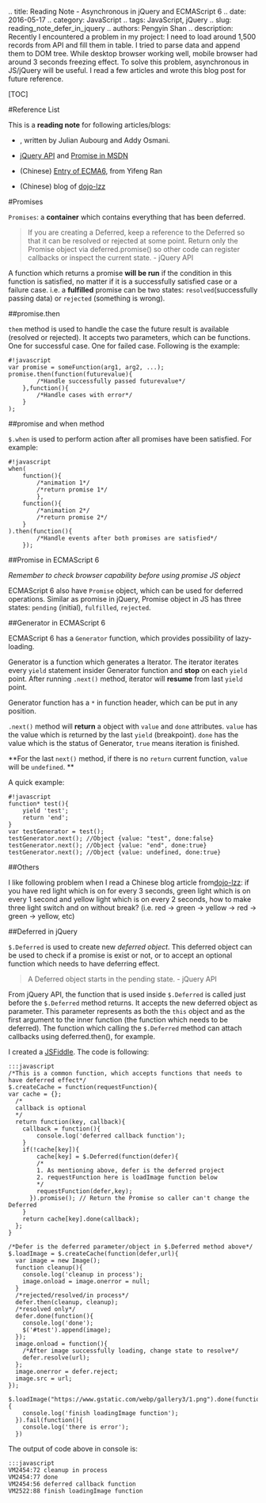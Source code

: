 .. title: Reading Note - Asynchronous in jQuery and ECMAScript 6
.. date: 2016-05-17
.. category: JavaScript
.. tags: JavaScript, jQuery
.. slug: reading_note_defer_in_jquery
.. authors: Pengyin Shan
.. description: Recently I encountered a problem in my project: I need to load around 1,500 records from API and fill them in table. I tried to parse data and append them to DOM tree. While desktop browser working well, mobile browser had around 3 seconds freezing effect. To solve this problem, asynchronous in JS/jQuery will be useful. I read a few articles and wrote this blog post for future reference.

[TOC]


#Reference List

This is a **reading note** for following articles/blogs:

- <a href="https://github.com/shanpy/shanpy.github.io.git"></a>, written by Julian Aubourg and Addy Osmani.

- <a href="https://api.jquery.com/category/deferred-object/">jQuery API</a> and <a href="https://developer.mozilla.org/en-US/docs/Web/JavaScript/Reference/Global_Objects/Promise">Promise in MSDN</a>

- (Chinese) <a href="http://es6.ruanyifeng.com/#docs/generator">Entry of ECMA6</a>, from Yifeng Ran

- (Chinese) blog of <a href="http://www.cnblogs.com/dojo-lzz/p/5495671.html">dojo-lzz</a>

#Promises

`Promises`: a **container** which contains everything that has been deferred.

> If you are creating a Deferred, keep a reference to the Deferred so that it can be resolved or rejected at some point. Return only the Promise object via deferred.promise() so other code can register callbacks or inspect the current state. - jQuery API

A function which returns a promise **will be run** if the condition in this function is satisfied, no matter if it is a successfully satisfied case or a failure case. i.e. a **fulfilled** promise can be two states: `resolved`(successfully passing data) or `rejected` (something is wrong).

##promise.then

`them` method is used to handle the case the future result is available (resolved or rejected). It accepts two parameters, which can be functions. One for successful case. One for failed case. Following is the example:

	#!javascript
	var promise = someFunction(arg1, arg2, ...);
	promise.then(function(futurevalue){
			/*Handle successfully passed futurevalue*/
		},function(){
			/*Handle cases with error*/
		}
	);

##promise and when method

`$.when` is used to perform action after all promises have been satisfied. For example:

	#!javascript
	when(
		function(){
			/*animation 1*/
			/*return promise 1*/
			},
		function(){
			/*animation 2*/
			/*return promise 2*/
		}
	).then(function(){
			/*Handle events after both promises are satisfied*/
		});

##Promise in ECMAScript 6

*Remember to check browser capability before using promise JS object*

ECMAScript 6 also have `Promise` object, which can be used for deferred operations. Similar as promise in jQuery, Promise object in JS has three states: `pending` (initial), `fulfilled`, `rejected`.


##Generator in ECMAScript 6

ECMAScript 6 has a `Generator` function, which provides possibility of lazy-loading.

Generator is a function which generates a Iterator. The iterator iterates every `yield` statement insider Generator function and **stop** on each `yield` point. After running `.next()` method, iterator will **resume** from last `yield` point.

Generator function has a `*` in function header, which can be put in any position.


`.next()` method will **return** a object with `value` and `done` attributes. `value` has the value which is returned by the last `yield` (breakpoint). `done` has the value which is the status of Generator, `true` means iteration is finished.

**For the last `next()` method, if there is no `return` current function, `value` will be `undefined`. **

A quick example:

	#!javascript
	function* test(){
		yield 'test';
		return 'end';
	}
	var testGenerator = test();
	testGenerator.next(); //Object {value: "test", done:false}
	testGenerator.next(); //Object {value: "end", done:true}
	testGenerator.next(); //Object {value: undefined, done:true}



##Others

I like following problem when I read a Chinese blog article from<a href="http://www.cnblogs.com/dojo-lzz/p/5495671.html">dojo-lzz</a>: if you have red light which is on for every 3 seconds, green light which is on every 1 second and yellow light which is on every 2 seconds, how to make three light switch and on without break? (i.e. red -> green -> yellow -> red -> green -> yellow, etc)


##Deferred in jQuery

`$.Deferred` is used to create new *deferred object*. This deferred object can be used to check if a promise is exist or not, or to accept an optional function which needs to have deferring effect.

> A Deferred object starts in the pending state.  - jQuery API

From jQuery API, the function that is used inside `$.Deferred` is called just before the `$.Deferred` method returns. It accepts the new deferred object as parameter. This parameter represents as both the `this` object and as the first argument to the inner function (the function which needs to be deferred). The function which calling the `$.Deferred` method can attach callbacks using deferred.then(), for example.

I created a <a href="https://jsfiddle.net/shanpy/g7kfqy8o/35/">JSFiddle</a>. The code is following:

	:::javascript
	/*This is a common function, which accepts functions that needs to have deferred effect*/
	$.createCache = function(requestFunction){
	var cache = {};
	  /*
	  callback is optional
	  */
	  return function(key, callback){
	  	callback = function(){
	    	console.log('deferred callback function');
	    }
	  	if(!cache[key]){
	    	cache[key] = $.Deferred(function(defer){
	    	/*
	    	1. As mentioning above, defer is the deferred project
	    	2. requestFunction here is loadImage function below
	    	*/
	      	requestFunction(defer,key);
	      }).promise(); // Return the Promise so caller can't change the Deferred
	    }
	    return cache[key].done(callback);
	  };
	}

	/*Defer is the deferred parameter/object in $.Deferred method above*/
	$.loadImage = $.createCache(function(defer,url){
	  var image = new Image();
	  function cleanup(){
	  	console.log('cleanup in process');
	  	image.onload = image.onerror = null;
	  }
	  /*rejected/resolved/in process*/
	  defer.then(cleanup, cleanup);
	  /*resolved only*/
	  defer.done(function(){
	  	console.log('done');
	  	$('#test').append(image);
	  });
	  image.onload = function(){
	  	/*After image successfully loading, change state to resolve*/
	  	defer.resolve(url);
	  };
	  image.onerror = defer.reject;
	  image.src = url;
	});

	$.loadImage("https://www.gstatic.com/webp/gallery3/1.png").done(function(){
  		console.log('finish loadingImage function');
	  }).fail(function(){
	  	console.log('there is error');
	  })


The output of code above in console is:

	:::javascript
	VM2454:72 cleanup in process
	VM2454:77 done
	VM2454:56 deferred callback function
	VM2522:88 finish loadingImage function
